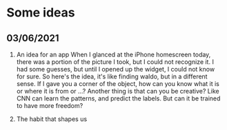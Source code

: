 # Some ideas

## 03/06/2021

1. An idea for an app
   When I glanced at the iPhone homescreen today, there was a portion of the picture I took, but I could not recognize it. I had some guesses, but until I opened up the widget, I could not know for sure. So here's the idea, it's like finding waldo, but in a different sense. If I gave you a corner of the object, how can you know what it is or where it is from or ...?
   Another thing is that can you be creative? Like CNN can learn the patterns, and predict the labels. But can it be trained to have more freedom?

2. The habit that shapes us
